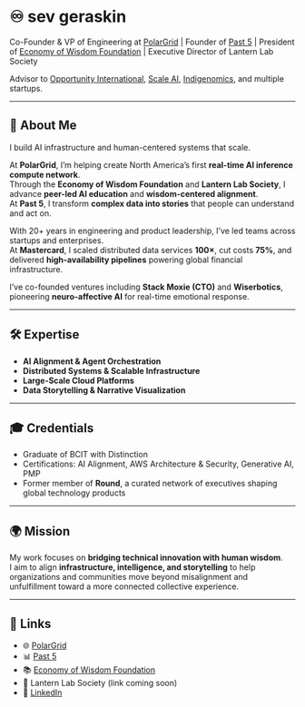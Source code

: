 # ♾️ sev geraskin

Co-Founder & VP of Engineering at [PolarGrid](https://polargrid.ai) | Founder of [Past 5](https://www.past5.com) | President of [Economy of Wisdom Foundation](https://economyofwisdom.org) | Executive Director of Lantern Lab Society  

Advisor to [Opportunity International](https://opportunity.org), [Scale AI](https://scaleai.ca), [Indigenomics](https://indigenomicsinstitute.com), and multiple startups.  

---

## 🚀 About Me  

I build AI infrastructure and human-centered systems that scale.

At **PolarGrid**, I’m helping create North America’s first **real-time AI inference compute network**.  
Through the **Economy of Wisdom Foundation** and **Lantern Lab Society**, I advance **peer-led AI education** and **wisdom-centered alignment**.  
At **Past 5**, I transform **complex data into stories** that people can understand and act on.  

With 20+ years in engineering and product leadership, I’ve led teams across startups and enterprises.  
At **Mastercard**, I scaled distributed data services **100×**, cut costs **75%**, and delivered **high-availability pipelines** powering global financial infrastructure.  

I’ve co-founded ventures including **Stack Moxie (CTO)** and **Wiserbotics**, pioneering **neuro-affective AI** for real-time emotional response.  

---

## 🛠️ Expertise  

- **AI Alignment & Agent Orchestration**  
- **Distributed Systems & Scalable Infrastructure**  
- **Large-Scale Cloud Platforms**  
- **Data Storytelling & Narrative Visualization**  

---

## 🎓 Credentials  

- Graduate of BCIT with Distinction  
- Certifications: AI Alignment, AWS Architecture & Security, Generative AI, PMP  
- Former member of **Round**, a curated network of executives shaping global technology products  

---

## 🌍 Mission  

My work focuses on **bridging technical innovation with human wisdom**.  
I aim to align **infrastructure, intelligence, and storytelling** to help organizations and communities move beyond misalignment and unfulfillment toward a more connected collective experience.  

---

## 🔗 Links  

- 🌐 [PolarGrid](https://polargrid.ai)  
- 📊 [Past 5](https://www.past5.com)  
- 📚 [Economy of Wisdom Foundation](https://economyofwisdom.org)  
- 🏮 Lantern Lab Society (link coming soon)  
- 💼 [LinkedIn](https://www.linkedin.com/in/past5)  

